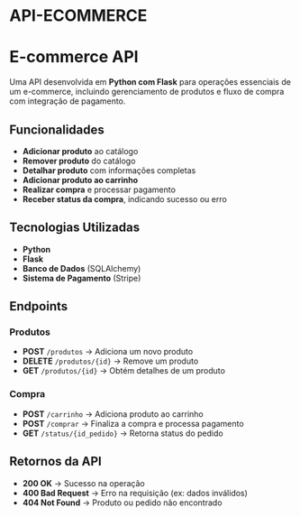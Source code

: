 # API-ECOMMERCE
# E-commerce API  

Uma API desenvolvida em **Python com Flask** para operações essenciais de um e-commerce, incluindo gerenciamento de produtos e fluxo de compra com integração de pagamento.  

## Funcionalidades  

- **Adicionar produto** ao catálogo  
- **Remover produto** do catálogo  
- **Detalhar produto** com informações completas  
- **Adicionar produto ao carrinho**  
- **Realizar compra** e processar pagamento  
- **Receber status da compra**, indicando sucesso ou erro  

## Tecnologias Utilizadas  

- **Python**  
- **Flask**  
- **Banco de Dados** (SQLAlchemy)  
- **Sistema de Pagamento** (Stripe) 


## Endpoints  

### Produtos  

- **POST** `/produtos` → Adiciona um novo produto  
- **DELETE** `/produtos/{id}` → Remove um produto  
- **GET** `/produtos/{id}` → Obtém detalhes de um produto  

### Compra  

- **POST** `/carrinho` → Adiciona produto ao carrinho  
- **POST** `/comprar` → Finaliza a compra e processa pagamento  
- **GET** `/status/{id_pedido}` → Retorna status do pedido  

## Retornos da API  

- **200 OK** → Sucesso na operação  
- **400 Bad Request** → Erro na requisição (ex: dados inválidos)  
- **404 Not Found** → Produto ou pedido não encontrado  

